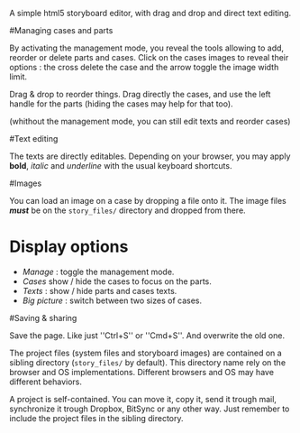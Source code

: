 A simple html5 storyboard editor, with drag and drop and direct text editing.

#Managing cases and parts

By activating the management mode, you reveal the tools allowing to add, reorder or delete parts and cases. Click on the cases images to reveal their options : the cross delete the case and the arrow toggle the image width limit.

Drag & drop to reorder things. Drag directly the cases, and use the left handle for the parts (hiding the cases may help for that too).

(whithout the management mode, you can still edit texts and reorder cases)

#Text editing

The texts are directly editables. Depending on your browser, you may apply **bold**, *italic* and _underline_ with the usual keyboard shortcuts.

#Images

You can load an image on a case by dropping a file onto it. The image files _**must**_ be on the ``story_files/`` directory and dropped from there.

# Display options

- *Manage* : toggle the management mode.
- *Cases* show / hide the cases to focus on the parts.
- *Texts* : show / hide parts and cases texts.
- *Big picture* : switch between two sizes of cases.

#Saving & sharing

Save the page. Like just ''Ctrl+S'' or ''Cmd+S''. And overwrite the old one.

The project files (system files and storyboard images) are contained on a sibling directory (``story_files/`` by default). This directory name rely on the browser and OS implementations. Different browsers and OS may have different behaviors.

A project is self-contained. You can move it, copy it, send it trough mail, synchronize it trough Dropbox, BitSync or any other way. Just remember to include the project files in the sibling directory.